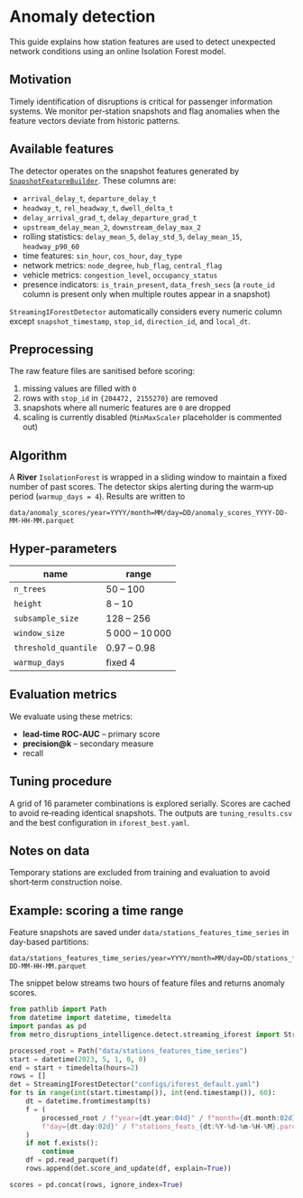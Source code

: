# Anomaly detection

This guide explains how station features are used to detect unexpected network conditions using an online Isolation Forest model.

## Motivation

Timely identification of disruptions is critical for passenger information systems. We monitor per‑station snapshots and flag anomalies when the feature vectors deviate from historic patterns.

## Available features

The detector operates on the snapshot features generated by
[`SnapshotFeatureBuilder`](feature_engineering.md). These columns are:

- `arrival_delay_t`, `departure_delay_t`
- `headway_t`, `rel_headway_t`, `dwell_delta_t`
- `delay_arrival_grad_t`, `delay_departure_grad_t`
- `upstream_delay_mean_2`, `downstream_delay_max_2`
- rolling statistics: `delay_mean_5`, `delay_std_5`, `delay_mean_15`, `headway_p90_60`
- time features: `sin_hour`, `cos_hour`, `day_type`
- network metrics: `node_degree`, `hub_flag`, `central_flag`
- vehicle metrics: `congestion_level`, `occupancy_status`
- presence indicators: `is_train_present`, `data_fresh_secs`
  (a `route_id` column is present only when multiple routes appear in a snapshot)

`StreamingIForestDetector` automatically considers every numeric column except
`snapshot_timestamp`, `stop_id`, `direction_id`, and `local_dt`.

## Preprocessing

The raw feature files are sanitised before scoring:

1. missing values are filled with `0`
2. rows with `stop_id` in `{204472, 2155270}` are removed
3. snapshots where all numeric features are `0` are dropped
4. scaling is currently disabled (`MinMaxScaler` placeholder is commented out)

## Algorithm

A **River** `IsolationForest` is wrapped in a sliding window to maintain a fixed number of past scores. The detector skips alerting during the warm‑up period (`warmup_days = 4`). Results are written to

```text
data/anomaly_scores/year=YYYY/month=MM/day=DD/anomaly_scores_YYYY-DD-MM-HH-MM.parquet
```

## Hyper‑parameters

| name | range |
| --- | --- |
| `n_trees` | 50 – 100 |
| `height` | 8 – 10 |
| `subsample_size` | 128 – 256 |
| `window_size` | 5 000 – 10 000 |
| `threshold_quantile` | 0.97 – 0.98 |
| `warmup_days` | fixed 4 |

## Evaluation metrics

We evaluate using these metrics:

- **lead‑time ROC‑AUC** – primary score
- **precision@k** – secondary measure
- recall

## Tuning procedure

A grid of 16 parameter combinations is explored serially. Scores are cached to avoid re‑reading identical snapshots. The outputs are `tuning_results.csv` and the best configuration in `iforest_best.yaml`.

## Notes on data

Temporary stations are excluded from training and evaluation to avoid short‑term construction noise.

## Example: scoring a time range

Feature snapshots are saved under `data/stations_features_time_series` in day-based partitions:

```
data/stations_features_time_series/year=YYYY/month=MM/day=DD/stations_feats_YYYY-DD-MM-HH-MM.parquet
```

The snippet below streams two hours of feature files and returns anomaly scores.

```python
from pathlib import Path
from datetime import datetime, timedelta
import pandas as pd
from metro_disruptions_intelligence.detect.streaming_iforest import StreamingIForestDetector

processed_root = Path("data/stations_features_time_series")
start = datetime(2023, 5, 1, 0, 0)
end = start + timedelta(hours=2)
rows = []
det = StreamingIForestDetector("configs/iforest_default.yaml")
for ts in range(int(start.timestamp()), int(end.timestamp()), 60):
    dt = datetime.fromtimestamp(ts)
    f = (
        processed_root / f"year={dt.year:04d}" / f"month={dt.month:02d}" /
        f"day={dt.day:02d}" / f"stations_feats_{dt:%Y-%d-%m-%H-%M}.parquet"
    )
    if not f.exists():
        continue
    df = pd.read_parquet(f)
    rows.append(det.score_and_update(df, explain=True))

scores = pd.concat(rows, ignore_index=True)
```

